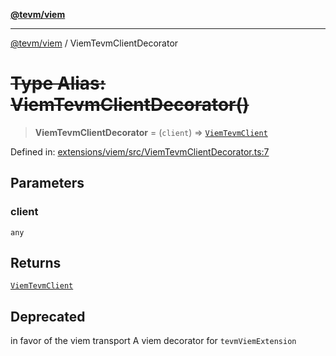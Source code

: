 [**@tevm/viem**](../README.md)

***

[@tevm/viem](../globals.md) / ViemTevmClientDecorator

# ~~Type Alias: ViemTevmClientDecorator()~~

> **ViemTevmClientDecorator** = (`client`) => [`ViemTevmClient`](ViemTevmClient.md)

Defined in: [extensions/viem/src/ViemTevmClientDecorator.ts:7](https://github.com/evmts/tevm-monorepo/blob/main/extensions/viem/src/ViemTevmClientDecorator.ts#L7)

## Parameters

### client

`any`

## Returns

[`ViemTevmClient`](ViemTevmClient.md)

## Deprecated

in favor of the viem transport
A viem decorator for `tevmViemExtension`
